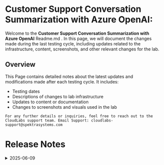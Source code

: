 # Customer Support Conversation Summarization with Azure OpenAI:

Welcome to the **Customer Support Conversation Summarization with Azure OpenAI** Readme.md . In this page, we will document the changes made during the last testing cycle, including updates related to the infrastructure, content, screenshots, and other relevant changes for the lab.

## Overview

This Page contains detailed notes about the latest updates and modifications made after each testing cycle. It includes:

- Testing dates
- Descriptions of changes to lab infrastructure
- Updates to content or documentation
- Changes to screenshots and visuals used in the lab

`For any further details or inquiries, feel free to reach out to the CloudLabs support team. Email Support: cloudlabs-support@spektrasystems.com`

# Release Notes

<details>
   <summary>2025-06-09</summary>

## Infrastructure Changes

NA

## Content Changes

- **Change**: Added a few notes for better user understanding. Also updated some instructions for improved clarity and comprehension.

## Screenshot Updates

- **Change**: There were a lot of UI updates related to AI Foundry; I have made all those updates.

## Validation

- **Change**: Added inline validation, and disabled Lab validation tab.

## Testing Notes

- **Testing Date**: 2025-06-09

---
</details>